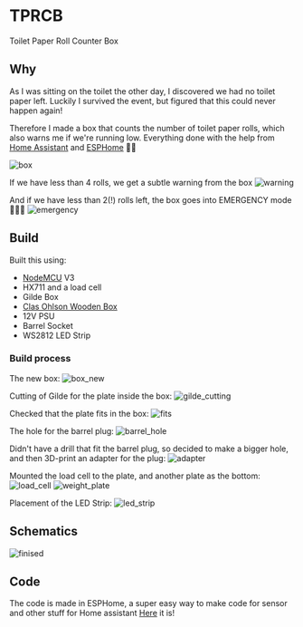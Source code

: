 # TPRCB
Toilet Paper Roll Counter Box

## Why
As I was sitting on the toilet the other day, I discovered we had no toilet paper left. Luckily I survived the event, but figured that this could never happen again!

Therefore I made a box that counts the number of toilet paper rolls, which also warns me if we're running low. Everything done with the help from [Home Assistant](https://www.home-assistant.io/) and [ESPHome](https://esphome.io/) 🎉🤩

![box]()

If we have less than 4 rolls, we get a subtle warning from the box
![warning]()

And if we have less than 2(!) rolls left, the box goes into EMERGENCY mode🚨🚨🚨
![emergency]()


## Build
Built this using:
* [NodeMCU](http://www.nodemcu.com/index_en.html) V3
* HX711 and a load cell
* Gilde Box
* [Clas Ohlson Wooden Box](https://www.clasohlson.com/no/Trekasse-med-h%C3%A5ndtak/Pr441449000)
* 12V PSU
* Barrel Socket
* WS2812 LED Strip

### Build process
The new box:
![box_new](https://github.com/petrepa/TPRCB/blob/master/Photos/box_new.jpg)

Cutting of Gilde for the plate inside the box:
![gilde_cutting](https://github.com/petrepa/TPRCB/blob/master/Photos/gilde_cutting.jpg)

Checked that the plate fits in the box:
![fits](https://github.com/petrepa/TPRCB/blob/master/Photos/fits.jpg)

The hole for the barrel plug:
![barrel_hole](https://github.com/petrepa/TPRCB/blob/master/Photos/barrel_hole.jpg)

Didn't have a drill that fit the barrel plug, so decided to make a bigger hole, and then 3D-print an adapter for the plug:
![adapter](https://github.com/petrepa/TPRCB/blob/master/Photos/adapter.jpg)

Mounted the load cell to the plate, and another plate as the bottom:
![load_cell](https://github.com/petrepa/TPRCB/blob/master/Photos/load_cell.jpg)
![weight_plate](https://github.com/petrepa/TPRCB/blob/master/Photos/weight_plate.jpg)

Placement of the LED Strip:
![led_strip](https://github.com/petrepa/TPRCB/blob/master/Photos/led_strip.jpg)

## Schematics
![finised]()

## Code
The code is made in ESPHome, a super easy way to make code for sensor and other stuff for Home assistant
[Here](https://github.com/petrepa/TPRCB/blob/master/toilet_paper.yaml) it is!

